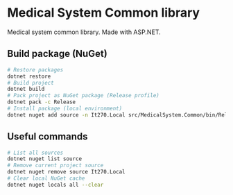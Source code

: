 # Medical System Common library

Medical system common library. Made with ASP.NET.

## Build package (NuGet)

```sh
# Restore packages
dotnet restore
# Build project
dotnet build
# Pack project as NuGet package (Release profile)
dotnet pack -c Release
# Install package (local environment)
dotnet nuget add source -n It270.Local src/MedicalSystem.Common/bin/Release/It270.MedicalSystem.Common.$VERSION.nupkg
```

## Useful commands

```sh
# List all sources
dotnet nuget list source
# Remove current project source
dotnet nuget remove source It270.Local
# Clear local NuGet cache
dotnet nuget locals all --clear
```